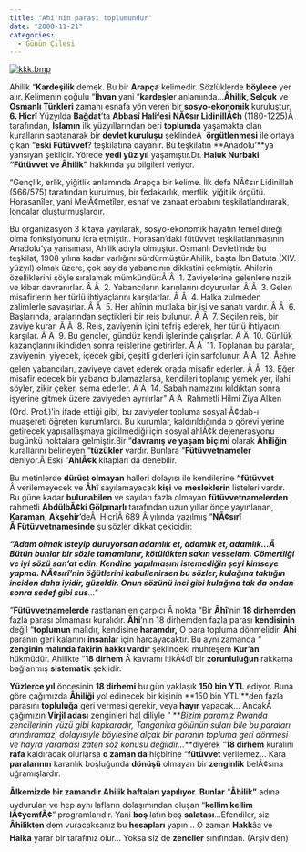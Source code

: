 ```yaml
---
title: "Ahi'nin parası toplumundur"
date: "2008-11-21"
categories: 
  - Günün Çilesi
---
```


[![kkk.bmp](../uploads/2008/11/kkk.bmp)](../uploads/2008/11/kkk.bmp "kkk.bmp")

Ahilik “**Kardeşilik** demek. Bu bir **Arapça** kelimedir. Sözlüklerde **böylece** yer alır. Kelimenin çoğulu “**İhvan** yani “**kardeşle**r anlamında…**Âhilik, Selçuk** ve **Osmanlı Türkleri** zamanı esnafa yön veren bir **sosyo-ekonomik** kuruluştur. **6\. Hicrî** Yüzyılda **Bağdat**’ta **Abbasî Halifesi NÃ¢sır LidinillÃ¢h** (1180-1225)Â  tarafından, **İslamın** ilk yüzyıllarından beri **toplumda** yaşamakta olan kuralların saptanarak bir **devlet kuruluşu** şeklindeÂ  **örgütlenmesi** ile ortaya çıkan “**eski Fütüvvet**? teşkilatına dayanır. Bu teşkilatın **Anadolu’**ya yansıyan şeklidir. Yörede **yedi yüz yıl** yaşamıştır.Dr. **Haluk Nurbaki “Fütüvvet ve Âhilik”** hakkında şu bilgileri veriyor.

“Gençlik, erlik, yiğitlik anlamında Arapça bir kelime. İlk defa NÃ¢sır Lidinillah (566/575) tarafından kurulmuş, bir fedakarlık, mertlik, yiğitlik örgütü. Horasanîler, yani MelÃ¢metîler, esnaf ve zanaat erbabını teşkilatlandırarak, loncalar oluşturmuşlardır.

Bu organizasyon 3 kıtaya yayılarak, sosyo-ekonomik hayatın temel direği olma fonksiyonunu icra etmiştir.. Horasan’daki fütüvvet teşkilatlanmasının Anadolu’ya yansıması, Ahilik adıyla olmuştur. Osmanlı Devleti’nde bu teşkilat, 1908 yılına kadar varlığını sürdürmüştür.Ahilik, başta İbn Batuta (XIV. yüzyıl) olmak üzere, çok sayıda yabancının dikkatini çekmiştir. Ahilerin özelliklerini şöyle sıralamak mümkündür:Â Â  1. Zaviyelerine gelenlere nazik ve kibar davranırlar. Â Â  2. Yabancıların karınlarını doyururlar. Â Â  3. Gelen misafirlerin her türlü ihtiyaçlarını karşılarlar. Â Â  4. Halka zulmeden zalimlerle savaşırlar. Â Â  5. Her ahînin mutlaka bir işi ve sanatı vardır. Â Â  6. Başlarında, aralarından seçtikleri bir reis bulunur. Â Â  7. Seçilen reis, bir zaviye kurar. Â Â  8. Reis, zaviyenin içini tefriş ederek, her türlü ihtiyacını karşılar. Â Â  9. Bu gençler, gündüz kendi işlerinde çalışırlar. Â Â  10. Günlük kazançlarını ikindiden sonra reislerine getirirler. Â Â  11. Toplanan bu paralar, zaviyenin, yiyecek, içecek gibi, çeşitli giderleri için sarfolunur. Â Â  12. Åehre gelen yabancıları, zaviyeye davet ederek orada misafir ederler. Â Â  13. Eğer misafir edecek bir yabancı bulamazlarsa, kendileri toplanıp yemek yer, ilahi söyler, zikir çeker, sema ederler. Â Â  14. Sabah namazını kıldıktan sonra işyerine gitmek üzere zaviyeden ayrılırlar" Â Â  Rahmetli Hilmi Ziya Ãlken (Ord. Prof.)’in ifade ettiği gibi, bu zaviyeler topluma sosyal Ã¢dab-ı muaşereti öğreten kurumlardı. Bu kurumlar, kaldırıldığında o görevi yerine getirecek yapısallaşmaya gidilmediği için sosyal ahlÃ¢k dejenerasyonu bugünkü noktalara gelmiştir.Bir “**davranış ve yaşam biçimi** olarak **Âhiliğin** kurallarını belirleyen “**tüzükler** vardır. Bunlara “**Fütüvvetnameler** deniyor.Â Eski “**AhlÃ¢k** kitapları da denebilir.

Bu metinlerde **dürüst olmayan** halleri dolayısı ile kendilerine **“fütüvvet** Â verilemeyecek ve **Âhî** sayılamayacak **kişi** ve **mesleklerin** listeleri vardır. Bu güne kadar **bulunabilen** ve sayıları fazla olmayan **fütüvvetnamelerden** , rahmetli **AbdülbÃ¢ki Gölpınarlı** tarafından uzun yıllar önce yayınlanan, **Karaman**, **Akşehir**’deÂ  HicrîÂ 689 Â yılında yazılmış “**NÃ¢sırî Â Fütüvvetnamesinde** şu sözler dikkat çekicidir:

**_“Adam olmak isteyip duruyorsan adamlık et, adamlık et, adamlık…Â  Bütün bunlar bir sözle tamamlanır, kötülükten sakın vesselam. Cömertliği ve iyi sözü san’at edin. Kendine yapılmasını istemediğin şeyi kimseye yapma. NÃ¢sırî’nin öğütlerini kabullenirsen bu sözler, kulağına taktığın inciden daha iyidir, güzeldir. Onun sözünü inci gibi kulağına tak da ondan sonra sedef gibi sus_**_…"_

_”_**Fütüvvetnamelerde** rastlanan en çarpıcı Â nokta “Bir **Âhî**’nin **18 dirhemden** fazla parası olmaması kuralıdır. **Âhi**’nin 18 dirhemden fazla parası **kendisinin** değil “**toplumun** malıdır, kendisine **haramdır,** O para topluma dönmelidir. **Âhi** paranın geri kalanını **insanla**r için harcayacaktır. Bu aynı zamanda “ **zenginin malında fakirin hakkı vardır** şeklindeki muhteşem **Kur’an** hükmüdür. Ahilikte “**18 dirhem** Â kavramı itikÃ¢dî bir **zorunluluğun** rakkama bağlanmış **sistematik** şeklidir.

**Yüzlerce yıl** öncesinin **18 dirhemi** bu gün yaklaşık **150 bin YTL** ediyor. Buna göre çağımızda **Âhiliği** yol edinecek bir kişinin **150 bin YTL’**den fazla parasını **topluluğa** geri vermesi gerekir, veya **hayır** yapacak… AncakÂ  çağımızın **Virjil adası** zenginleri hal diliyle “ **_Bizim paramız Rwanda zencilerinin yüzü gibi kapkaradır, Tanganika gölünün suları bile bu paraları arındıramaz, dolayısıyle böylesine alçak bir paranın topluma geri dönmesi ve hayra yaraması zaten söz konusu değildir…_**diyerek “**18 dirhem** kuralını **rafa** kaldıracak olurlarsa **o zaman da** hiçbirine “**fütüvvet** verilemez… Kara **paralarının** karanlık boşluğunda **dönüşü** olmayan bir **zenginlik** belÃ¢sına uğramışlardır.

**Ãlkemizde bir zamandır Ahilik** **haftaları yapılıyor.** **Bunlar** “**Âhilik”** adına uydurulan ve hep aynı lafların dolaşımından oluşan “**kellim kellim lÃ¢yemfÃ¢**” programlarıdır. Yani **boş** lafın boş **salatası**…Efendiler, siz **Âhilikten** dem vuracaksanız bu **hesapları** yapın… O zaman **Hakk**âa ve **Halka** yarar bir tarafınız olur… Yoksa siz de **zenciler** sınıfından. (Arşiv'den)
